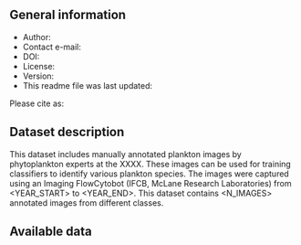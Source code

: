 ## General information

- Author: 
- Contact e-mail: <E-MAIL>
- DOI: 
- License: 
- Version: <VERSION>
- This readme file was last updated: <DATE>

Please cite as: <YEAR>

## Dataset description

This dataset includes manually annotated plankton images by phytoplankton experts at the XXXX. These images can be used for training classifiers to identify various plankton species. The images were captured using an Imaging FlowCytobot (IFCB, McLane Research Laboratories) from <YEAR_START> to <YEAR_END>. This dataset contains <N_IMAGES> annotated images from <CLASSES> different classes.

## Available data

